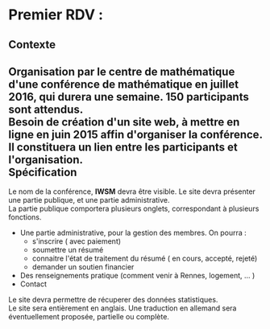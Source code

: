 Premier RDV : 
=============
Contexte
----------
Organisation par le centre de mathématique d'une conférence de mathématique en juillet 2016, qui durera une semaine. 
150 participants sont attendus.    
Besoin de création d'un site web, à mettre en ligne en juin 2015 affin d'organiser la conférence. Il constituera un lien entre 
les participants et l'organisation.       
Spécification
-------------
Le nom de la conférence, **IWSM** devra être visible. 
Le site devra présenter une partie publique, et une partie administrative.    
La partie publique comportera plusieurs onglets, correspondant à plusieurs fonctions.    
*  Une partie administrative, pour la gestion des membres. On pourra :
    * s'inscrire ( avec paiement) 
    * soumettre un résumé
    * connaitre l'état de traitement du résumé ( en cours, accepté, rejeté)
    * demander un soutien financier  
* Des renseignements pratique (comment venir à Rennes, logement, ... ) 
* Contact
	
Le site devra permettre de récuperer des données statistiques.     
Le site sera entièrement en anglais. Une traduction en allemand sera éventuellement proposée, partielle ou complète.
